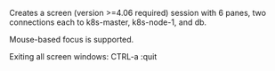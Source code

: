 
Creates a screen (version >=4.06 required) session with 6 panes, two
connections each to k8s-master, k8s-node-1, and db.

Mouse-based focus is supported.

Exiting all screen windows: CTRL-a :quit

